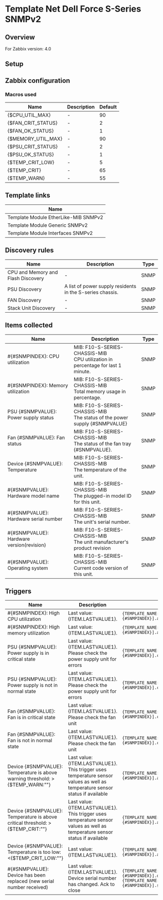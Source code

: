
# Template Net Dell Force S-Series SNMPv2

## Overview

For Zabbix version: 4.0  

## Setup


## Zabbix configuration


### Macros used

|Name|Description|Default|
|----|-----------|-------|
|{$CPU_UTIL_MAX}|-|90|
|{$FAN_CRIT_STATUS}|-|2|
|{$FAN_OK_STATUS}|-|1|
|{$MEMORY_UTIL_MAX}|-|90|
|{$PSU_CRIT_STATUS}|-|2|
|{$PSU_OK_STATUS}|-|1|
|{$TEMP_CRIT_LOW}|-|5|
|{$TEMP_CRIT}|-|65|
|{$TEMP_WARN}|-|55|

## Template links

|Name|
|----|
|Template Module EtherLike-MIB SNMPv2|
|Template Module Generic SNMPv2|
|Template Module Interfaces SNMPv2|

## Discovery rules

|Name|Description|Type|
|----|-----------|----|
|CPU and Memory and Flash Discovery|-|SNMP|
|PSU Discovery|A list of power supply residents in the S-series chassis.|SNMP|
|FAN Discovery|-|SNMP|
|Stack Unit Discovery|-|SNMP|

## Items collected

|Name|Description|Type|
|----|-----------|----|
|#{#SNMPINDEX}: CPU utilization|MIB: F10-S-SERIES-CHASSIS-MIB</br>CPU utilization in percentage for last 1 minute.|SNMP|
|#{#SNMPINDEX}: Memory utilization|MIB: F10-S-SERIES-CHASSIS-MIB</br>Total memory usage in percentage.|SNMP|
|PSU {#SNMPVALUE}: Power supply status|MIB: F10-S-SERIES-CHASSIS-MIB</br>The status of the power supply {#SNMPVALUE}|SNMP|
|Fan {#SNMPVALUE}: Fan status|MIB: F10-S-SERIES-CHASSIS-MIB</br>The status of the fan tray {#SNMPVALUE}.|SNMP|
|Device {#SNMPVALUE}: Temperature|MIB: F10-S-SERIES-CHASSIS-MIB</br>The temperature of the unit.|SNMP|
|#{#SNMPVALUE}: Hardware model name|MIB: F10-S-SERIES-CHASSIS-MIB</br>The plugged-in model ID for this unit.|SNMP|
|#{#SNMPVALUE}: Hardware serial number|MIB: F10-S-SERIES-CHASSIS-MIB</br>The unit's serial number.|SNMP|
|#{#SNMPVALUE}: Hardware version(revision)|MIB: F10-S-SERIES-CHASSIS-MIB</br>The unit manufacturer's product revision|SNMP|
|#{#SNMPVALUE}: Operating system|MIB: F10-S-SERIES-CHASSIS-MIB</br>Current code version of this unit.|SNMP|


## Triggers

|Name|Description|Expression|Severity|
|----|-----------|----|----|
|#{#SNMPINDEX}: High CPU utilization|Last value: {ITEM.LASTVALUE1}.|`{TEMPLATE_NAME:system.cpu.util[chStackUnitCpuUtil1Min.{#SNMPINDEX}].avg(5m)}>{$CPU_UTIL_MAX}`|AVERAGE|
|#{#SNMPINDEX}: High memory utilization|Last value: {ITEM.LASTVALUE1}.|`{TEMPLATE_NAME:vm.memory.pused[chStackUnitMemUsageUtil.{#SNMPINDEX}].avg(5m)}>{$MEMORY_UTIL_MAX}`|AVERAGE|
|PSU {#SNMPVALUE}: Power supply is in critical state|Last value: {ITEM.LASTVALUE1}.</br>Please check the power supply unit for errors|`{TEMPLATE_NAME:sensor.psu.status[chSysPowerSupplyOperStatus.{#SNMPINDEX}].count(#1,{$PSU_CRIT_STATUS},eq)}=1`|AVERAGE|
|PSU {#SNMPVALUE}: Power supply is not in normal state|Last value: {ITEM.LASTVALUE1}.</br>Please check the power supply unit for errors|`{TEMPLATE_NAME:sensor.psu.status[chSysPowerSupplyOperStatus.{#SNMPINDEX}].count(#1,{$PSU_OK_STATUS},ne)}=1`|INFO|
|Fan {#SNMPVALUE}: Fan is in critical state|Last value: {ITEM.LASTVALUE1}.</br>Please check the fan unit|`{TEMPLATE_NAME:sensor.fan.status[chSysFanTrayOperStatus.{#SNMPINDEX}].count(#1,{$FAN_CRIT_STATUS},eq)}=1`|AVERAGE|
|Fan {#SNMPVALUE}: Fan is not in normal state|Last value: {ITEM.LASTVALUE1}.</br>Please check the fan unit|`{TEMPLATE_NAME:sensor.fan.status[chSysFanTrayOperStatus.{#SNMPINDEX}].count(#1,{$FAN_OK_STATUS},ne)}=1`|INFO|
|Device {#SNMPVALUE}: Temperature is above warning threshold: >{$TEMP_WARN:""}|Last value: {ITEM.LASTVALUE1}.</br>This trigger uses temperature sensor values as well as temperature sensor status if available|`{TEMPLATE_NAME:sensor.temp.value[chStackUnitTemp.{#SNMPINDEX}].avg(5m)}>{$TEMP_WARN:""}`|WARNING|
|Device {#SNMPVALUE}: Temperature is above critical threshold: >{$TEMP_CRIT:""}|Last value: {ITEM.LASTVALUE1}.</br>This trigger uses temperature sensor values as well as temperature sensor status if available|`{TEMPLATE_NAME:sensor.temp.value[chStackUnitTemp.{#SNMPINDEX}].avg(5m)}>{$TEMP_CRIT:""}`|HIGH|
|Device {#SNMPVALUE}: Temperature is too low: <{$TEMP_CRIT_LOW:""}|Last value: {ITEM.LASTVALUE1}.|`{TEMPLATE_NAME:sensor.temp.value[chStackUnitTemp.{#SNMPINDEX}].avg(5m)}<{$TEMP_CRIT_LOW:""}`|AVERAGE|
|#{#SNMPVALUE}: Device has been replaced (new serial number received)|Last value: {ITEM.LASTVALUE1}.</br>Device serial number has changed. Ack to close|`{TEMPLATE_NAME:system.hw.serialnumber[chStackUnitSerialNumber.{#SNMPINDEX}].diff()}=1 and {TEMPLATE_NAME:system.hw.serialnumber[chStackUnitSerialNumber.{#SNMPINDEX}].strlen()}>0`|INFO|


